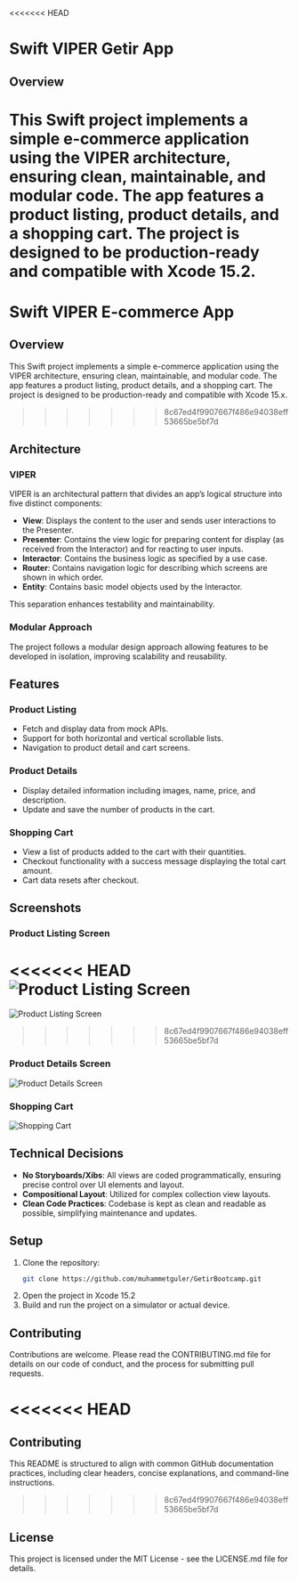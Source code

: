 <<<<<<< HEAD
# Swift VIPER Getir App

## Overview

This Swift project implements a simple e-commerce application using the VIPER architecture, ensuring clean, maintainable, and modular code. The app features a product listing, product details, and a shopping cart. The project is designed to be production-ready and compatible with Xcode 15.2.
=======
# Swift VIPER E-commerce App

## Overview

This Swift project implements a simple e-commerce application using the VIPER architecture, ensuring clean, maintainable, and modular code. The app features a product listing, product details, and a shopping cart. The project is designed to be production-ready and compatible with Xcode 15.x.
>>>>>>> 8c67ed4f9907667f486e94038eff53665be5bf7d

## Architecture

### VIPER

VIPER is an architectural pattern that divides an app’s logical structure into five distinct components:

- **View**: Displays the content to the user and sends user interactions to the Presenter.
- **Presenter**: Contains the view logic for preparing content for display (as received from the Interactor) and for reacting to user inputs.
- **Interactor**: Contains the business logic as specified by a use case.
- **Router**: Contains navigation logic for describing which screens are shown in which order.
- **Entity**: Contains basic model objects used by the Interactor.

This separation enhances testability and maintainability.

### Modular Approach

The project follows a modular design approach allowing features to be developed in isolation, improving scalability and reusability.

## Features

### Product Listing

- Fetch and display data from mock APIs.
- Support for both horizontal and vertical scrollable lists.
- Navigation to product detail and cart screens.

### Product Details

- Display detailed information including images, name, price, and description.
- Update and save the number of products in the cart.

### Shopping Cart

- View a list of products added to the cart with their quantities.
- Checkout functionality with a success message displaying the total cart amount.
- Cart data resets after checkout.

## Screenshots

### Product Listing Screen
<<<<<<< HEAD
![Product Listing Screen](images/Listing-2.png)
=======
![Product Listing Screen](images/Basket-2.png)
>>>>>>> 8c67ed4f9907667f486e94038eff53665be5bf7d

### Product Details Screen
![Product Details Screen](images/ProductDetail-2.png)

### Shopping Cart
![Shopping Cart](images/Basket-2.png)

## Technical Decisions

- **No Storyboards/Xibs**: All views are coded programmatically, ensuring precise control over UI elements and layout.
- **Compositional Layout**: Utilized for complex collection view layouts.
- **Clean Code Practices**: Codebase is kept as clean and readable as possible, simplifying maintenance and updates.

## Setup

1. Clone the repository:
   ```bash
   git clone https://github.com/muhammetguler/GetirBootcamp.git
2. Open the project in Xcode 15.2
3. Build and run the project on a simulator or actual device.

## Contributing

Contributions are welcome. Please read the CONTRIBUTING.md file for details on our code of conduct, and the process for submitting pull requests.

<<<<<<< HEAD
=======
## Contributing

This README is structured to align with common GitHub documentation practices, including clear headers, concise explanations, and command-line instructions. 

>>>>>>> 8c67ed4f9907667f486e94038eff53665be5bf7d
## License

This project is licensed under the MIT License - see the LICENSE.md file for details.
